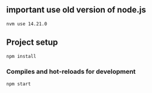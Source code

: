## important use old version of node.js 
```
nvm use 14.21.0 
```
## Project setup
```
npm install
```

### Compiles and hot-reloads for development
```
npm start
